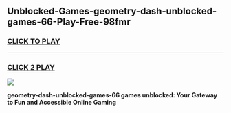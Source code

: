
## Unblocked-Games-geometry-dash-unblocked-games-66-Play-Free-98fmr
<h3>
<a href="https://premium76.site?title=geometry-dash-unblocked-games-66&ref=23A">CLICK TO PLAY</a></h3>
<hr>

<h3>
<a href="https://premium76.site?title=geometry-dash-unblocked-games-66&ref=23A">CLICK 2 PLAY</a>
  
</h3>

<a href="https://premium76.site?title=geometry-dash-unblocked-games-66&ref=23A"><img src="https://clearcache.store/games.png"></a>


**geometry-dash-unblocked-games-66 games unblocked: Your Gateway to Fun and Accessible Online Gaming**
